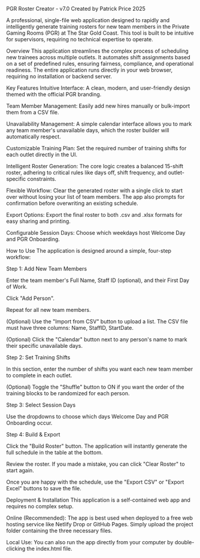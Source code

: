 PGR Roster Creator - v7.0
Created by Patrick Price 2025

A professional, single-file web application designed to rapidly and intelligently generate training rosters for new team members in the Private Gaming Rooms (PGR) at The Star Gold Coast. This tool is built to be intuitive for supervisors, requiring no technical expertise to operate.

Overview
This application streamlines the complex process of scheduling new trainees across multiple outlets. It automates shift assignments based on a set of predefined rules, ensuring fairness, compliance, and operational readiness. The entire application runs directly in your web browser, requiring no installation or backend server.

Key Features
Intuitive Interface: A clean, modern, and user-friendly design themed with the official PGR branding.

Team Member Management: Easily add new hires manually or bulk-import them from a CSV file.

Unavailability Management: A simple calendar interface allows you to mark any team member's unavailable days, which the roster builder will automatically respect.

Customizable Training Plan: Set the required number of training shifts for each outlet directly in the UI.

Intelligent Roster Generation: The core logic creates a balanced 15-shift roster, adhering to critical rules like days off, shift frequency, and outlet-specific constraints.

Flexible Workflow: Clear the generated roster with a single click to start over without losing your list of team members. The app also prompts for confirmation before overwriting an existing schedule.

Export Options: Export the final roster to both .csv and .xlsx formats for easy sharing and printing.

  Configurable Session Days: Choose which weekdays host Welcome Day and PGR Onboarding.

How to Use
  The application is designed around a simple, four-step workflow:

Step 1: Add New Team Members

Enter the team member's Full Name, Staff ID (optional), and their First Day of Work.

Click "Add Person".

Repeat for all new team members.

(Optional) Use the "Import from CSV" button to upload a list. The CSV file must have three columns: Name, StaffID, StartDate.

(Optional) Click the "Calendar" button next to any person's name to mark their specific unavailable days.

Step 2: Set Training Shifts

In this section, enter the number of shifts you want each new team member to complete in each outlet.

(Optional) Toggle the "Shuffle" button to ON if you want the order of the training blocks to be randomized for each person.

Step 3: Select Session Days

Use the dropdowns to choose which days Welcome Day and PGR Onboarding occur.

Step 4: Build & Export

Click the "Build Roster" button. The application will instantly generate the full schedule in the table at the bottom.

Review the roster. If you made a mistake, you can click "Clear Roster" to start again.

Once you are happy with the schedule, use the "Export CSV" or "Export Excel" buttons to save the file.

Deployment & Installation
This application is a self-contained web app and requires no complex setup.

Online (Recommended): The app is best used when deployed to a free web hosting service like Netlify Drop or GitHub Pages. Simply upload the project folder containing the three necessary files.

Local Use: You can also run the app directly from your computer by double-clicking the index.html file.
